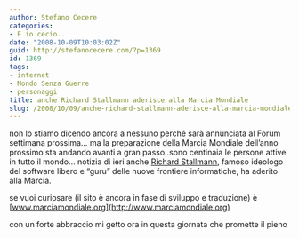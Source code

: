 ```yaml
---
author: Stefano Cecere
categories:
- E io cecio..
date: "2008-10-09T10:03:02Z"
guid: http://stefanocecere.com/?p=1369
id: 1369
tags:
- internet
- Mondo Senza Guerre
- personaggi
title: anche Richard Stallmann aderisce alla Marcia Mondiale
slug: /2008/10/09/anche-richard-stallmann-aderisce-alla-marcia-mondiale/
---
```


non lo stiamo dicendo ancora a nessuno perché sarà annunciata al Forum settimana prossima&#8230; ma la preparazione della Marcia Mondiale dell&#8217;anno prossimo sta andando avanti a gran passo..sono centinaia le persone attive in tutto il mondo&#8230; notizia di ieri anche [Richard Stallmann](http://it.wikipedia.org/wiki/Richard_Stallman), famoso ideologo del software libero e &#8220;guru&#8221; delle nuove frontiere informatiche, ha aderito alla Marcia.

se vuoi curiosare (il sito è ancora in fase di sviluppo e traduzione) è [www.marciamondiale.org](http://www.marciamondiale.org)

con un forte abbraccio mi getto ora in questa giornata che promette il pieno